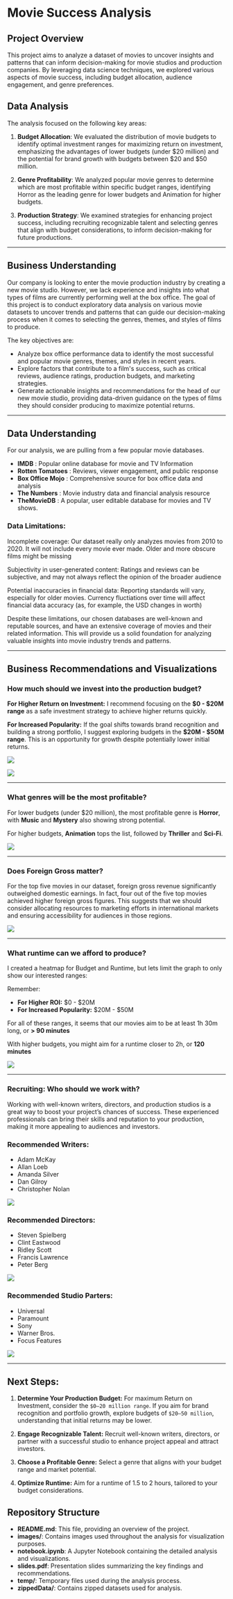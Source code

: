 # Movie Success Analysis

## Project Overview

This project aims to analyze a dataset of movies to uncover insights and patterns that can inform decision-making for movie studios and production companies. By leveraging data science techniques, we explored various aspects of movie success, including budget allocation, audience engagement, and genre preferences.


## Data Analysis

The analysis focused on the following key areas:

1. **Budget Allocation**: We evaluated the distribution of movie budgets to identify optimal investment ranges for maximizing return on investment, emphasizing the advantages of lower budgets (under $20 million) and the potential for brand growth with budgets between $20 and $50 million.

2. **Genre Profitability**: We analyzed popular movie genres to determine which are most profitable within specific budget ranges, identifying Horror as the leading genre for lower budgets and Animation for higher budgets.

3. **Production Strategy**: We examined strategies for enhancing project success, including recruiting recognizable talent and selecting genres that align with budget considerations, to inform decision-making for future productions.

---

## Business Understanding
Our company is looking to enter the movie production industry by creating a new movie studio. However, we lack experience and insights into what types of films are currently performing well at the box office. The goal of this project is to conduct exploratory data analysis on various movie datasets to uncover trends and patterns that can guide our decision-making process when it comes to selecting the genres, themes, and styles of films to produce.

The key objectives are:

- Analyze box office performance data to identify the most successful and popular movie genres, themes, and styles in recent years.
- Explore factors that contribute to a film's success, such as critical reviews, audience ratings, production budgets, and marketing strategies.
- Generate actionable insights and recommendations for the head of our new movie studio, providing data-driven guidance on the types of films they should consider producing to maximize potential returns.

---

## Data Understanding

For our analysis, we are pulling from a few popular movie databases. 

- **IMDB** : Popular online database for movie and TV Information
- **Rotten Tomatoes** : Reviews, viewer engagement, and public response
- **Box Office Mojo** : Comprehensive source for box office data and analysis
- **The Numbers** : Movie industry data and financial analysis resource
- **TheMovieDB** : A popular, user editable database for movies and TV shows.

### Data Limitations:

Incomplete coverage:
    Our dataset really only analyzes movies from 2010 to 2020. It will not include every movie ever made.
    Older and more obscure films might be missing
    
Subjectivity in user-generated content:
    Ratings and reviews can be subjective, and may not always reflect the opinion of the broader audience
    
Potential inaccuracies in financial data:
    Reporting standards will vary, especially for older movies.
    Currency fluctiations over time will affect financial data accuracy (as, for example, the USD changes in worth)


Despite these limitations, our chosen databases are well-known and reputable sources, and have an extensive coverage of movies and their related information. This will provide us a solid foundation for analyzing valuable insights into movie industry trends and patterns.

---

## Business Recommendations and Visualizations

### How much should we invest into the production budget?

**For Higher Return on Investment:** I recommend focusing on the **$0 - $20M range** as a safe investment strategy to achieve higher returns quickly. 

**For Increased Popularity:** If the goal shifts towards brand recognition and building a strong portfolio, I suggest exploring budgets in the **$20M - $50M range**. This is an opportunity for growth despite potentially lower initial returns.

![](images/roi_by_budget_range.png)

![](images/popularity_by_budget_range.png)

---

### What genres will be the most profitable?

For lower budgets (under $20 million), the most profitable genre is **Horror**, with **Music** and **Mystery** also showing strong potential. 

For higher budgets, **Animation** tops the list, followed by **Thriller** and **Sci-Fi**.

![](images/top_8_genres_by_budget.png)

---

### Does Foreign Gross matter?

For the top five movies in our dataset, foreign gross revenue significantly outweighed domestic earnings. In fact, four out of the five top movies achieved higher foreign gross figures. This suggests that we should consider allocating resources to marketing efforts in international markets and ensuring accessibility for audiences in those regions.

![](images/domestic_vs_foreign_gross.png)

---

### What runtime can we afford to produce?

I created a heatmap for Budget and Runtime, but lets limit the graph to only show our interested ranges:

Remember:
- **For Higher ROI:**  $0 - $20M
- **For Increased Popularity:** $20M - $50M 

For all of these ranges, it seems that our movies aim to be at least 1h 30m long, or **> 90 minutes**

With higher budgets, you might aim for a runtime closer to 2h, or **120 minutes**

![](images/movie_distribution_by_budget_and_runtime.png)

---

### Recruiting: Who should we work with?

Working with well-known writers, directors, and production studios is a great way to boost your project’s chances of success. These experienced professionals can bring their skills and reputation to your production, making it more appealing to audiences and investors.

### Recommended Writers:
- Adam McKay
- Allan Loeb
- Amanda Silver
- Dan Gilroy
- Christopher Nolan

![](images/top_5_writers.png)

### Recommended Directors:
- Steven Spielberg
- Clint Eastwood
- Ridley Scott
- Francis Lawrence
- Peter Berg

![](images/top_5_directors.png)

### Recommended Studio Parters:
- Universal
- Paramount
- Sony
- Warner Bros.
- Focus Features

![](images/top_5_studios.png)

---

## Next Steps:

1. **Determine Your Production Budget:** For maximum Return on Investment, consider the `$0–20 million range`. If you aim for brand recognition and portfolio growth, explore budgets of `$20–50 million`, understanding that initial returns may be lower.

2. **Engage Recognizable Talent:** Recruit well-known writers, directors, or partner with a successful studio to enhance project appeal and attract investors.

3. **Choose a Profitable Genre:** Select a genre that aligns with your budget range and market potential.

4. **Optimize Runtime:** Aim for a runtime of 1.5 to 2 hours, tailored to your budget considerations.

## Repository Structure

- **README.md**: This file, providing an overview of the project.
- **images/**: Contains images used throughout the analysis for visualization purposes.
- **notebook.ipynb**: A Jupyter Notebook containing the detailed analysis and visualizations.
- **slides.pdf**: Presentation slides summarizing the key findings and recommendations.
- **temp/**: Temporary files used during the analysis process.
- **zippedData/**: Contains zipped datasets used for analysis.
